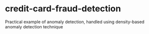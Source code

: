 # credit-card-fraud-detection
Practical example of anomaly detection, handled using density-based anomaly detection technique
